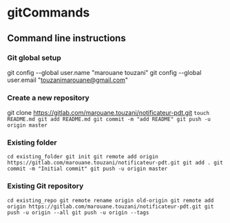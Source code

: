 # gitCommands
## Command line instructions

### Git global setup
git config --global user.name "marouane touzani"
git config --global user.email "touzanimarouane@gmail.com"

### Create a new repository
git clone https://gitlab.com/marouane.touzani/notificateur-pdt.git
`touch README.md
git add README.md
git commit -m "add README"
git push -u origin master`

### Existing folder
`cd existing_folder
git init
git remote add origin https://gitlab.com/marouane.touzani/notificateur-pdt.git
git add .
git commit -m "Initial commit"
git push -u origin master`

### Existing Git repository
`cd existing_repo
git remote rename origin old-origin
git remote add origin https://gitlab.com/marouane.touzani/notificateur-pdt.git
git push -u origin --all
git push -u origin --tags`
